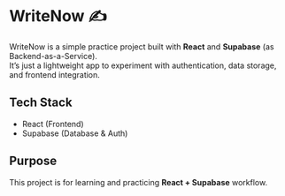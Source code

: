 # WriteNow ✍️

WriteNow is a simple practice project built with **React** and **Supabase** (as Backend-as-a-Service).  
It’s just a lightweight app to experiment with authentication, data storage, and frontend integration.  

## Tech Stack
- React (Frontend)
- Supabase (Database & Auth)

## Purpose
This project is for learning and practicing **React + Supabase** workflow.

